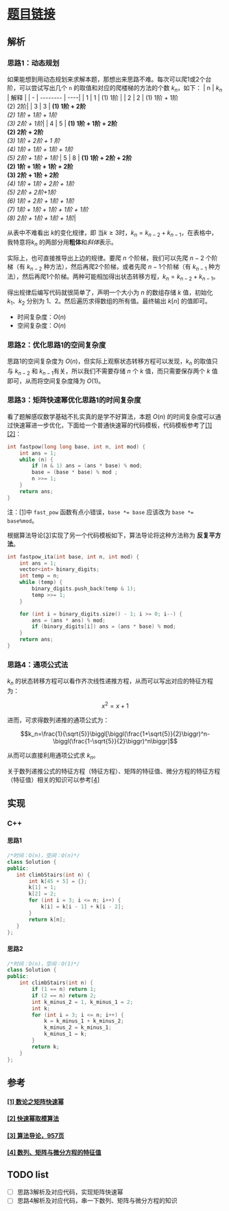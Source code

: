 # [题目链接](https://leetcode-cn.com/problems/climbing-stairs/)

## 解析

### 思路1：动态规划

如果能想到用动态规划来求解本题，那想出来思路不难。每次可以爬1或2个台阶，可以尝试写出几个 `n` 的取值和对应的爬楼梯的方法的个数 $k_n$，如下：
| n | $k_n$ | 解释 |
| - | -------- | ----|
| 1 | 1 | (1) 1阶 |
| 2 | 2 | (1) 1阶 + 1阶<br>(2) 2阶|
| 3 | 3 | **(1) 1阶 + 2阶**<br>*(2) 1阶 + 1阶 + 1阶<br>(3) 2阶 + 1阶*|
| 4 | 5 | **(1) 1阶 + 1阶 + 2阶<br>(2) 2阶 + 2阶**<br>*(3) 1阶 + 2阶 + 1 阶<br>(4) 1阶 + 1阶 + 1阶 + 1阶 <br> (5) 2阶 + 1阶 + 1阶*
| 5 | 8 | **(1) 1阶 + 2阶 + 2阶<br>(2) 1阶 + 1阶 + 1阶 + 2阶<br>(3) 2阶 + 1阶 + 2阶**<br>*(4) 1阶 + 1阶 + 2阶 + 1阶<br>(5) 2阶 + 2阶+1阶<br>(6) 1阶 + 2阶 + 1阶 + 1阶<br>(7) 1阶 + 1阶 + 1阶 + 1阶 + 1阶<br> (8) 2阶 + 1阶 + 1阶 + 1阶*|

从表中不难看出 $k$的变化规律，即 当$k\ge 3$时，$k_n=k_{n-2}+k_{n-1}$，在表格中，我特意将$k_n$ 的两部分用**粗体**和*斜体*表示。

实际上，也可直接推导出上边的规律。要爬 $n$ 个阶梯，我们可以先爬 $n-2$ 个阶梯（有 $k_{n-2}$ 种方法），然后再爬2个阶梯，或者先爬 $n-1$个阶梯（有 $k_{n-1}$ 种方法），然后再爬1个阶梯。两种可能相加得出状态转移方程，$k_n = k_{n-2} + k_{n-1}$。

得出规律后编写代码就很简单了，声明一个大小为 $n$ 的数组存储 $k$ 值，初始化 $k_1$、$k_2$ 分别为 1、2。然后遍历求得数组的所有值。最终输出 $k[n]$ 的值即可。
* 时间复杂度：$O(n)$
* 空间复杂度：$O(n)$

### 思路2：优化思路1的空间复杂度

思路1的空间复杂度为 $O(n)$，但实际上观察状态转移方程可以发现，$k_n$ 的取值只与 $k_{n-2}$ 和 $k_{n-1}$有关，所以我们不需要存储 $n$ 个 $k$ 值，而只需要保存两个 $k$ 值即可，从而将空间复杂度降为 $O(1)$。

### 思路3：矩阵快速幂优化思路1的时间复杂度

看了题解感叹数学基础不扎实真的是学不好算法，本题 $O(n)$ 的时间复杂度可以通过快速幂进一步优化，下面给一个普通快速幂的代码模板，代码模板参考了[[1]](#1-数论之矩阵快速幂)[[2]](#2-快速幂取模算法)：

```C++
int fastpow(long long base, int n, int mod) {
	int ans = 1;
	while (n) {
		if (n & 1) ans = (ans * base) % mod;
		base = (base * base) % mod ;
		n >>= 1;
	}
	return ans;
}   
```
注：[[1]](#1-数论之矩阵快速幂)中 `fast_pow` 函数有点小错误，`base *= base` 应该改为 `base *= base%mod`。

根据算法导论[[3]](#3-算法导论957页)实现了另一个代码模板如下，算法导论将这种方法称为 **反复平方法**。

```C++
int fastpow_ita(int base, int n, int mod) {
	int ans = 1;
	vector<int> binary_digits;
	int temp = n;
	while (temp) {
		binary_digits.push_back(temp & 1);
		temp >>= 1;
	}

	for (int i = binary_digits.size() - 1; i >= 0; i--) {
		ans = (ans * ans) % mod;
		if (binary_digits[i]) ans = (ans * base) % mod;
	}
	return ans;
}
```

### 思路4：通项公式法

$k_n$ 的状态转移方程可以看作齐次线性递推方程，从而可以写出对应的特征方程为：

$$ x^2=x+1$$

进而，可求得数列递推的通项公式为：

$$k_n=\frac{1}{\sqrt{5}}\biggl[\biggl(\frac{1+\sqrt{5}}{2}\biggr)^n-\biggl(\frac{1-\sqrt{5}}{2}\biggr)^n\biggr]$$

从而可以直接利用通项公式求 $k_n$。

关于数列递推公式的特征方程（特征方程）、矩阵的特征值、微分方程的特征方程（特征值）相关的知识可以参考[[4]](#4-数列矩阵与微分方程的特征值)

## 实现

### C++

#### 思路1

```C++
/*时间：O(n)，空间：O(n)*/
class Solution {
public:
   int climbStairs(int n) {
       int k[45 + 5] = {};
       k[1] = 1;
       k[2] = 2;
       for (int i = 3; i <= n; i++) {
           k[i] = k[i - 1] + k[i - 2];
       }
       return k[n];
   }
};
```

#### 思路2

```C++
/*时间：O(n)，空间：O(1)*/
class Solution {
public:
    int climbStairs(int n) {
        if (1 == n) return 1;
        if (2 == n) return 2;
        int k_minus_2 = 1, k_minus_1 = 2;
        int k;
        for (int i = 3; i <= n; i++) {
            k = k_minus_1 + k_minus_2;
            k_minus_2 = k_minus_1;
            k_minus_1 = k;
        }
        return k;
    }
};
```


## 参考

####  [[1] 数论之矩阵快速幂](https://zhuanlan.zhihu.com/p/42639682)
#### [[2] 快速幂取模算法](https://www.cnblogs.com/wkfvawl/p/9125224.html)

####  [[3] 算法导论，957页](http://product.dangdang.com/22927209.html)

####  [[4] 数列、矩阵与微分方程的特征值](https://zhuanlan.zhihu.com/p/109529158)


## TODO list
- [ ] 思路3解析及对应代码，实现矩阵快速幂
- [ ] 思路4解析及对应代码，串一下数列、矩阵与微分方程的知识